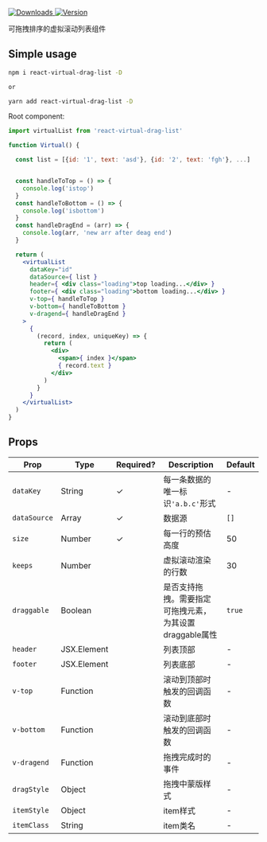 <p>
  <a href="https://npm-stat.com/charts.html?package=react-virtual-drag-list">
    <img alt="Downloads" src="https://img.shields.io/npm/dm/react-virtual-drag-list.svg">
  </a>
  <a href="https://www.npmjs.com/package/react-virtual-drag-list">
    <img alt="Version" src="https://img.shields.io/npm/v/react-virtual-drag-list.svg"/>
  </a>
</p>

可拖拽排序的虚拟滚动列表组件 



## Simple usage

```bash
npm i react-virtual-drag-list -D

or

yarn add react-virtual-drag-list -D
```

Root component:
```jsx
import virtualList from 'react-virtual-drag-list'

function Virtual() {

  const list = [{id: '1', text: 'asd'}, {id: '2', text: 'fgh'}, ...]


  const handleToTop = () => {
    console.log('istop')
  }
  const handleToBottom = () => {
    console.log('isbottom')
  }
  const handleDragEnd = (arr) => {
    console.log(arr, 'new arr after deag end')
  }

  return (
    <virtualList
      dataKey="id"
      dataSource={ list }
      header={ <div class="loading">top loading...</div> }
      footer={ <div class="loading">bottom loading...</div> }
      v-top={ handleToTop }
      v-bottom={ handleToBottom }
      v-dragend={ handleDragEnd }
    >
      {
        (record, index, uniqueKey) => {
          return (
            <div>
              <span>{ index }</span>
              { record.text }
            </div>
          )
        }
      }
    </virtualList>
  )
}
```

## Props

|     **Prop**    |  **Type**  | **Required?** | **Description**  |    **Default**   |
|-----------------|------------|------------|------------------|------------------|
| `dataKey`       | String     |   ✓   | 每一条数据的唯一标识`'a.b.c'`形式 | - |
| `dataSource`    | Array      |   ✓   | 数据源            | `[]` |
| `size`          | Number     |   ✓   | 每一行的预估高度  | 50 |
| `keeps`         | Number     |       | 虚拟滚动渲染的行数  | 30 |
| `draggable`     | Boolean    |       | 是否支持拖拽。需要指定可拖拽元素，为其设置draggable属性  | `true` |
| `header`        | JSX.Element|       | 列表顶部            | - |
| `footer`        | JSX.Element|       | 列表底部            | - |
| `v-top`         | Function   |       | 滚动到顶部时触发的回调函数  | - |
| `v-bottom`      | Function   |       | 滚动到底部时触发的回调函数  | - |
| `v-dragend`     | Function   |       | 拖拽完成时的事件  | - |
| `dragStyle`     | Object     |       | 拖拽中蒙版样式  | - |
| `itemStyle`     | Object     |       | item样式  | - |
| `itemClass`     | String     |       | item类名  | - |


